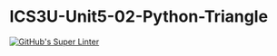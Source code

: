 # ICS3U-Unit5-02-Python-Triangle

[![GitHub's Super Linter](https://github.com/lily-liu-17/ICS3U-Unit5-02-Python-Triangle/workflows/GitHub's%20Super%20Linter/badge.svg)](https://github.com/lily-liu-17/ICS3U-Unit5-02-Python-Triangle/actions)
